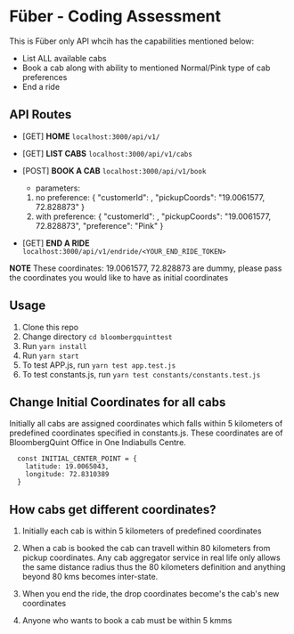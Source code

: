 # Füber - Coding Assessment

This is Füber only API whcih has the capabilities mentioned below:

   - List ALL available cabs
   - Book a cab along with ability to mentioned Normal/Pink type of cab preferences
   - End a ride


## API Routes

   - [GET] **HOME** ```localhost:3000/api/v1/```
   - [GET] **LIST CABS** ```localhost:3000/api/v1/cabs```
   - [POST] **BOOK A CAB** ```localhost:3000/api/v1/book```
     - parameters: 
     1. no preference: { 
         "customerId": <your customer ID. Check customers in model.js>,
         "pickupCoords": "19.0061577, 72.828873"
        }
      2. with preference: {
          "customerId": <your customer ID. Check customers in model.js>,
          "pickupCoords": "19.0061577, 72.828873",
          "preference": "Pink"
        }

   - [GET] **END A RIDE** ```localhost:3000/api/v1/endride/<YOUR_END_RIDE_TOKEN>```

   **NOTE** These coordinates: 19.0061577, 72.828873 are dummy, please pass the coordinates you would like to have as initial coordinates

## Usage

  1. Clone this repo
  2. Change directory ```cd bloombergquinttest```
  3. Run ```yarn install```
  4. Run ```yarn start```
  5. To test APP.js, run ```yarn test app.test.js```
  6. To test constants.js, run ```yarn test constants/constants.test.js```


## Change Initial Coordinates for all cabs

Initially all cabs are assigned coordinates which falls within 5 kilometers of predefined coordinates specified in constants.js. These coordinates are of BloombergQuint Office in One Indiabulls Centre.

``` 
  const INITIAL_CENTER_POINT = {
    latitude: 19.0065043,
    longitude: 72.8310389
  }
```

## How cabs get different coordinates?

  1. Initially each cab is within 5 kilometers of predefined coordinates
  
  2. When a cab is booked the cab can travell within 80 kilometers from pickup coordinates. Any cab aggregator service in real life only allows the same distance radius thus the 80 kilometers definition and anything beyond 80 kms becomes inter-state.

  3. When you end the ride, the drop coordinates become's the cab's new coordinates

  4. Anyone who wants to book a cab must be within 5 kmms

